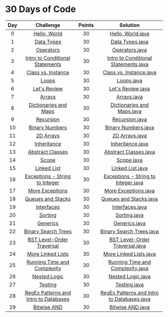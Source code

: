 # 30 Days of Code

| Day |                                                Challenge                                                | Points |                                                                                   Solution                                                                                  |
|:---:|:-------------------------------------------------------------------------------------------------------:|:------:|:---------------------------------------------------------------------------------------------------------------------------------------------------------------------------:|
|  0  | [Hello, World](https://www.hackerrank.com/challenges/30-hello-world)                                    |   30   | [Hello, World.java](https://github.com/chendddong/hackerRank/blob/master/30%20Days%20of%20Coding/Day%2000%20-%20Hello%20World/Hello%20World.java)                       |
|  1  | [Data Types](https://www.hackerrank.com/challenges/30-data-types)                                       |   30   | [Data Types.java](https://github.com/chendddong/hackerRank/blob/master/30%20Days%20of%20Coding/Day%2001%20-%20Data%20Types/Data%20Types.java)                           |
|  2  | [Operators](https://www.hackerrank.com/challenges/30-operators)                                         |   30   | [Operators.java](https://github.com/chendddong/hackerRank/blob/master/30%20Days%20of%20Coding/Day%2001%20-%20Data%20Types/Data%20Types.java)                              |
|  3  | [Intro to Conditional Statements](https://www.hackerrank.com/challenges/30-conditional-statements)      |   30   | [Intro to Conditional Statements.java](https://github.com/chendddong/hackerRank/blob/master/30%20Days%20of%20Coding/Day%2003%20-%20Intro%20to%20Conditional%20Statements/Intro%20to%20Conditional%20Statements.java)  |
|  4  | [Class vs. Instance](https://www.hackerrank.com/challenges/30-class-vs-instance)                        |   30   | [Class vs. Instance.java](https://github.com/chendddong/hackerRank/blob/master/30%20Days%20of%20Coding/Day%2004%20-%20Class%20vs%20Instance/Class%20vs%20Instance.java)                 |
|  5  | [Loops](https://www.hackerrank.com/challenges/30-loops)                                                 |   30   | [Loops.java](https://github.com/chendddong/hackerRank/blob/master/30%20Days%20of%20Coding/Day%2005%20-%20Loops/Loops.java)                                  |
|  6  | [Let's Review](https://www.hackerrank.com/challenges/30-review-loop)                                    |   30   | [Let's Review.java](https://github.com/chendddong/hackerRank/blob/master/30%20Days%20of%20Coding/Day%2006%20-%20Lets%20Review/Lets%20Review.java)                         |
|  7  | [Arrays](https://www.hackerrank.com/challenges/30-arrays)                                               |   30   | [Arrays.java](https://github.com/chendddong/hackerRank/blob/master/30%20Days%20of%20Coding/Day%2007%20-%20Arrays/Arrays.java)                                 |
|  8  | [Dictionaries and Maps](https://www.hackerrank.com/challenges/30-dictionaries-and-maps)                 |   30   | [Dictionaries and Maps.java](https://github.com/chendddong/hackerRank/blob/master/30%20Days%20of%20Coding/Day%2008%20-%20Dictionaries%20and%20Maps/Dictionaries%20and%20Maps.java)              |
|  9  | [Recursion](https://www.hackerrank.com/challenges/30-recursion)                                         |   30   | [Recursion.java](https://github.com/chendddong/hackerRank/blob/master/30%20Days%20of%20Coding/Day%2009%20-%20Recursion/Recursion.java)                              |
|  10 | [Binary Numbers](https://www.hackerrank.com/challenges/30-binary-numbers)                               |   30   | [Binary Numbers.java](https://github.com/chendddong/hackerRank/blob/master/30%20Days%20of%20Coding/Day%2010%20-%20Binary%20Numbers/Binary%20Numbers.java)                       |
|  11 | [2D Arrays](https://www.hackerrank.com/challenges/30-2d-arrays)                                         |   30   | [2D Arrays.java](https://github.com/chendddong/hackerRank/blob/master/30%20Days%20of%20Coding/Day%2011%20-%202D%20Arrays/2D%20Arrays.java)                            |
|  12 | [Inheritance](https://www.hackerrank.com/challenges/30-inheritance)                                     |   30   | [Inheritance.java](https://github.com/chendddong/hackerRank/blob/master/30%20Days%20of%20Coding/Day%2012%20-%20Inheritance/Inheritance.java)                            |
|  13 | [Abstract Classes](https://www.hackerrank.com/challenges/30-abstract-classes)                           |   30   | [Abstract Classes.java](https://github.com/chendddong/hackerRank/blob/master/30%20Days%20of%20Coding/Day%2013%20-%20Abstract%20Classes/Abstract%20Classes.java)                     |
|  14 | [Scope](https://www.hackerrank.com/challenges/30-scope)                                                 |   30   | [Scope.java](https://github.com/chendddong/hackerRank/blob/master/30%20Days%20of%20Coding/Day%2014%20-%20Scope/Scope.java)                                  |
|  15 | [Linked List](https://www.hackerrank.com/challenges/30-linked-list)                                     |   30   | [Linked List.java](https://github.com/chendddong/hackerRank/blob/master/30%20Days%20of%20Coding/Day%2015%20-%20Linked%20List/Linked%20List.java)                          |
|  16 | [Exceptions - String to Integer](https://www.hackerrank.com/challenges/30-exceptions-string-to-integer) |   30   | [Exceptions - String to Integer.java](https://github.com/chendddong/hackerRank/blob/master/30%20Days%20of%20Coding/Day%2016%20-%20Exceptions%20-%20String%20to%20Integer/Exceptions%20-%20String%20to%20Integer.java) |
|  17 | [More Exceptions](https://www.hackerrank.com/challenges/30-more-exceptions)                             |   30   | [More Exceptions.java](https://github.com/chendddong/hackerRank/blob/master/30%20Days%20of%20Coding/Day%2017%20-%20More%20Exceptions/More%20Exceptions.java)                      |
|  18 | [Queues and Stacks](https://www.hackerrank.com/challenges/30-queues-stacks)                             |   30   | [Queues and Stacks.java](https://github.com/chendddong/hackerRank/blob/master/30%20Days%20of%20Coding/Day%2018%20-%20Queues%20and%20Stacks/Queues%20and%20Stacks.java)                  |
|  19 | [Interfaces](https://www.hackerrank.com/challenges/30-interfaces)                                       |   30   | [Interfaces.java](https://github.com/chendddong/hackerRank/blob/master/30%20Days%20of%20Coding/Day%2019%20-%20Interfaces/Interfaces.java)                             |
|  20 | [Sorting](https://www.hackerrank.com/challenges/30-sorting)                                             |   30   | [Sorting.java](https://github.com/chendddong/hackerRank/blob/master/30%20Days%20of%20Coding/Day%2020%20-%20Sorting/Sorting.java)                                |
|  21 | [Generics](https://www.hackerrank.com/challenges/30-generics)                                           |   30   | [Generics.java](https://github.com/chendddong/hackerRank/blob/master/30%20Days%20of%20Coding/Day%2021%20-%20Generics/Generics.java)                               |
|  22 | [Binary Search Trees](https://www.hackerrank.com/challenges/30-binary-search-trees)                     |   30   | [Binary Search Trees.java](https://github.com/chendddong/hackerRank/blob/master/30%20Days%20of%20Coding/Day%2022%20-%20Binary%20Search%20Trees/Binary%20Search%20Trees.java)                |
|  23 | [BST Level-Order Traversal](https://www.hackerrank.com/challenges/30-binary-trees)                      |   30   | [BST Level-Order Traversal.java](https://github.com/chendddong/hackerRank/blob/master/30%20Days%20of%20Coding/Day%2023%20-%20BST%20Level-Order%20Traversal/BST%20Level-Order%20Traversal.java)          |
|  24 | [More Linked Lists](https://www.hackerrank.com/challenges/30-linked-list-deletion)                      |   30   | [More Linked Lists.java](https://github.com/chendddong/hackerRank/blob/master/30%20Days%20of%20Coding/Day%2024%20-%20More%20Linked%20Lists/More%20Linked%20Lists.java)                  |
|  25 | [Running Time and Complexity](https://www.hackerrank.com/challenges/30-running-time-and-complexity)     |   30   | [Running Time and Complexity.java](https://github.com/chendddong/hackerRank/tree/master/30%20Days%20of%20Coding/Day%2025%20-%20Running%20Time%20and%20Complexity)      |
|  26 | [Nested Logic](https://www.hackerrank.com/challenges/30-nested-logic)                                   |   30   | [Nested Logic.java](https://github.com/chendddong/hackerRank/tree/master/30%20Days%20of%20Coding/Day%2026%20-%20Nested%20Logic)                         |
|  27 | [Testing](https://www.hackerrank.com/challenges/30-testing)                                             |   30   | [Testing.java](https://github.com/chendddong/hackerRank/blob/master/30%20Days%20of%20Coding/Day%2027%20-%20Testing/Testing.java)                                |
|  28 | [RegEx Patterns and Intro to Databases](https://www.hackerrank.com/challenges/30-testing)                                             |   30   | [RegEx Patterns and Intro to Databases.java](https://github.com/chendddong/hackerRank/blob/master/30%20Days%20of%20Coding/Day%2028%20-%20RegEx%20Patterns%20and%20Intro%20to%20Databases/RegEx%20Patterns%20and%20Intro%20to%20Databases.java)|
|  29 | [Bitwise AND](https://www.hackerrank.com/challenges/30-testing)  |   30   | [Bitwise AND.java](https://github.com/chendddong/hackerRank/blob/master/30%20Days%20of%20Coding/Day%2029%20-%20Bitwise%20AND/Bitwise%20AND.java)                                |